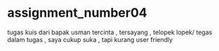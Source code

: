 # assignment_number04
tugas kuis dari bapak usman tercinta , tersayang , telopek lopek/ tegas dalam tugas , saya cukup suka , tapi kurang user friendly
